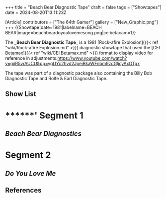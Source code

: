 +++
title = "Beach Bear Diagnostic Tape"
draft = false
tags = ["Showtapes"]
date = 2024-08-20T13:11:23Z

[Article]
contributors = ["The 64th Gamer"]
gallery = ["New_Graphic.png"]
+++
{{Showtape|date=1981|labelname=BEACH BEAR|image=beachbeardoyoulovemesong.png|ceibetacam=1}}

The **_Beach Bear Diagnostic Tape**_ is a 1981 [Rock-afire Explosion]({{< ref "wiki/Rock-afire Explosion.md" >}}) diagnostic showtape that used the [CEI Betamax]({{< ref "wiki/CEI Betamax.md" >}}) format to display video for reference in adjustments.<ref>https://www.youtube.com/watch?v=gjiR5vrAUCU&pp=ygUYc2hvd2JpeiBkaWFnbm9zdGljcyAxOTgx</ref>

The tape was part of a diagnostic package also containing the Billy Bob Diagnostic Tape and Rolfe & Earl Diagnostic Tape.

## Show List ##

# ******' **Segment 1**
## _Beach Bear Diagnostics_
# **Segment 2**
## _Do You Love Me_




## References ##